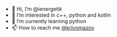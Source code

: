 - 👋 Hi, I’m @ienergetik
- 👀 I’m interested in c++, python and kotlin
- 🌱 I’m currently learning python
- 📫 How to reach me [@krivomazov](https://t.me/krivomazov)

<!---
ienergtik/ienergtik is a ✨ special ✨ repository because its `README.md` (this file) appears on your GitHub profile.
You can click the Preview link to take a look at your changes.
--->
